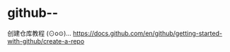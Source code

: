 # github--
创建仓库教程
(⊙o⊙)…
https://docs.github.com/en/github/getting-started-with-github/create-a-repo

